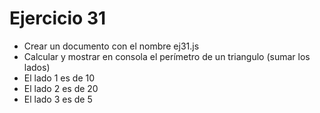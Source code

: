# Ejercicio 31

- Crear un documento con el nombre ej31.js
- Calcular y mostrar en consola el perímetro de un triangulo (sumar los lados)
- El lado 1 es de 10
- El lado 2 es de 20
- El lado 3 es de 5
